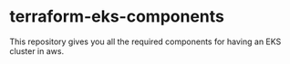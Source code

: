 # terraform-eks-components
This repository gives you all the required components for having an EKS cluster in aws.
